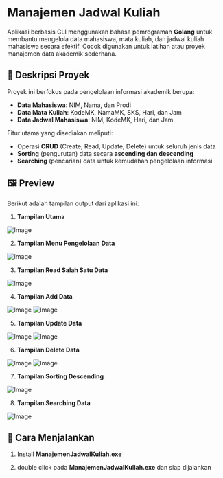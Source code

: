 # Manajemen Jadwal Kuliah

Aplikasi berbasis CLI menggunakan bahasa pemrograman **Golang** untuk membantu mengelola data mahasiswa, mata kuliah, dan jadwal kuliah mahasiswa secara efektif. Cocok digunakan untuk latihan atau proyek manajemen data akademik sederhana.

## 📌 Deskripsi Proyek

Proyek ini berfokus pada pengelolaan informasi akademik berupa:

- **Data Mahasiswa**: NIM, Nama, dan Prodi
- **Data Mata Kuliah**: KodeMK, NamaMK, SKS, Hari, dan Jam
- **Data Jadwal Mahasiswa**: NIM, KodeMK, Hari, dan Jam

Fitur utama yang disediakan meliputi:
- Operasi **CRUD** (Create, Read, Update, Delete) untuk seluruh jenis data
- **Sorting** (pengurutan) data secara **ascending dan descending**
- **Searching** (pencarian) data untuk kemudahan pengelolaan informasi

## 🖼️ Preview

Berikut adalah tampilan output dari aplikasi ini:

1. **Tampilan Utama**

![Image](https://github.com/user-attachments/assets/8ade2baa-eb42-4901-a521-0f3135e7b5c6)

2. **Tampilan Menu Pengelolaan Data**

![Image](https://github.com/user-attachments/assets/3130012e-7aa0-4229-90a9-29dab2984d01)

3. **Tampilan Read Salah Satu Data**

![Image](https://github.com/user-attachments/assets/9db0eda0-52f2-4522-b5d3-51bd22cfa60d)

4. **Tampilan Add Data**

![Image](https://github.com/user-attachments/assets/d3d4743e-c3e1-4ed9-b217-3496c9404933)
![Image](https://github.com/user-attachments/assets/69c4ff8f-ce53-495a-8aa6-f34316ff1a97)

5. **Tampilan Update Data**

![Image](https://github.com/user-attachments/assets/de954a7d-43e3-4895-884b-8b8d47e25f02)
![Image](https://github.com/user-attachments/assets/a6020db0-2f18-4ad7-a6f4-47e10524b49d)

6. **Tampilan Delete Data**

![Image](https://github.com/user-attachments/assets/a203b375-d560-4396-a3d7-f54299fd6e05)
![Image](https://github.com/user-attachments/assets/5b5aab30-8451-4fe8-bce4-28928ab4c4fb)

7. **Tampilan Sorting Descending**

![Image](https://github.com/user-attachments/assets/2ade4478-786b-4c40-8919-70558bee012b)

8. **Tampilan Searching Data**

![Image](https://github.com/user-attachments/assets/d6edad60-c43b-4bc0-9a9f-b801fabebee0)

## 🚀 Cara Menjalankan

1. Install **ManajemenJadwalKuliah.exe**

2. double click pada **ManajemenJadwalKuliah.exe** dan siap dijalankan
